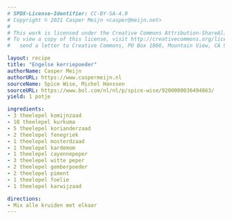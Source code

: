 ```yaml
---
# SPDX-License-Identifier: CC-BY-SA-4.0
# Copyright © 2021 Casper Meijn <casper@meijn.net>
# 
# This work is licensed under the Creative Commons Attribution-ShareAlike 4.0 International License. 
# To view a copy of this license, visit http://creativecommons.org/licenses/by-sa/4.0/ or 
#   send a letter to Creative Commons, PO Box 1866, Mountain View, CA 94042, USA.

layout: recipe
title: "Engelse kerriepoeder"
authorName: Casper Meijn
authorURL: https://www.caspermeijn.nl
sourceName: Spice Wise, Michel Hanssen
sourceURL: https://www.bol.com/nl/nl/p/spice-wise/9200000036494863/
yield: 1 potje

ingredients:
- 3 theelepel komijnzaad
- 10 theelepel kurkuma
- 5 theelepel korianderzaad
- 2 theelepel fenegriek
- 1 theelepel mosterdzaad
- 1 theelepel kardemom
- 1 theelepel cayennepeper
- 3 theelepel witte peper
- 2 theelepel gemberpoeder
- 2 theelepel piment
- 1 theelepel foelie
- 1 theelepel karwijzaad

directions:
- Mix alle kruiden met elkaar
---
```


